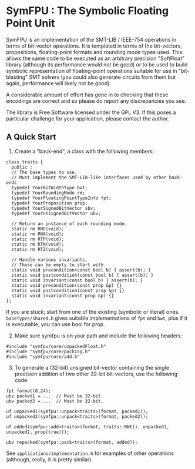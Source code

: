 SymFPU : The Symbolic Floating Point Unit
=========================================

SymFPU is an implementation of the SMT-LIB / IEEE-754 operations in
terms of bit-vector operations.  It is templated in terms of the
bit-vectors, propositions, floating-point formats and rounding mode
types used.  This allows the same code to be executed as an arbitrary
precision "SoftFloat" library (although its performance would not be
good) or to be used to build symbolic representation of floating-point
operations suitable for use in "bit-blasting" SMT solvers (you could
also generate circuits from them but again, performance will likely
not be good).

A considerable amount of effort has gone in to checking that these
encodings are correct and so please do report any discrepancies you
see.

The library is Free Software licensed under the GPL V3.  If this poses
a particular challenge for your application, please contact the author.


A Quick Start
-------------

1. Create a "back-end", a class with the following members:

```
class traits {
  public :
  // The base types to use.
  // Must implement the SMT-LIB-like interfaces used by other back-ends
  typedef YourBitWidthType bwt;
  typedef YourRoundingMode rm;
  typedef YourFloatingPointTypeInfo fpt;
  typedef YourProposition prop;
  typedef YourSignedBitVector sbv;
  typedef YourUnsignedBitVector ubv;

  // Return an instance of each rounding mode.
  static rm RNE(void);
  static rm RNA(void);
  static rm RTP(void);
  static rm RTN(void);
  static rm RTZ(void);

  // Handle various invariants.
  // These can be empty to start with.
  static void precondition(const bool b) { assert(b); }
  static void postcondition(const bool b) { assert(b); }
  static void invariant(const bool b) { assert(b); }
  static void precondition(const prop &p) {}
  static void postcondition(const prop &p) {}
  static void invariant(const prop &p) {}
};
```

If you are stuck; start from one of the existing (symbolic or literal)
ones.  `baseTypes/shared.h` gives suitable implementations of `fpt` and
`bwt`, plus if it is executable, you can use bool for prop.


2. Make sure symfpu is on your path and include the following headers:

```
#include "symfpu/core/unpackedFloat.h"
#include "symfpu/core/packing.h"
#include "symfpu/core/add.h"
```

3. To generate a (32-bit) unsigned bit-vector containing the single
precision addition of two other 32-bit bit-vectors, use the following code:

```
fpt format(8,24);
ubv packed1 = ...  // Must be 32-bit.
ubv packed2 = ...  // Must be 32-bit.

uf unpacked1(symfpu::unpack<traits>(format, packed1));
uf unpacked2(symfpu::unpack<traits>(format, packed2));
    
uf added(symfpu::add<traits>(format, traits::RNE(), unpacked1, unpacked2, prop(true)));
    
ubv repacked(symfpu::pack<traits>(format, added));
```

See `applications/implementation.h` for examples of other operations
(although, really, it is pretty similar).


